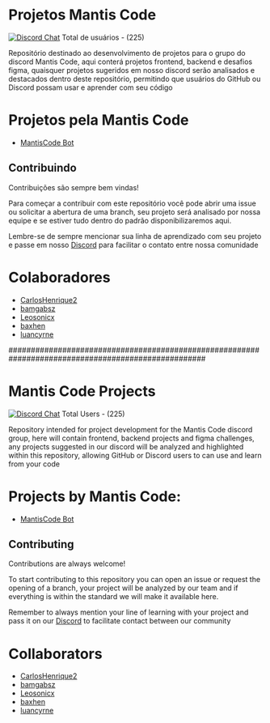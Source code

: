 
# Projetos Mantis Code
[![Discord Chat](https://img.shields.io/discord/1014230996192874526.svg?logo=discord)](https://discord.gg/Y4mdjuAuCz) Total de  usuários - (225)

Repositório destinado ao desenvolvimento de projetos para o grupo do discord Mantis Code, aqui conterá projetos frontend, backend e desafios figma, quaisquer projetos sugeridos em nosso discord serão analisados ​​e destacados dentro deste repositório, permitindo que usuários do GitHub ou Discord possam usar e aprender com seu código

# Projetos pela Mantis Code
*  <a href="https://github.com/luancyrne/MantisCode/tree/main/MantisCode%20Bot">MantisCode Bot</a>




## Contribuindo

Contribuições são sempre bem vindas!

Para começar a contribuir com este repositório você pode abrir uma issue ou solicitar a abertura de uma branch, seu projeto será analisado por nossa equipe e se estiver tudo dentro do padrão disponibilizaremos aqui.

Lembre-se de sempre mencionar sua linha de aprendizado com seu projeto e passe em nosso <a href="https://discord.gg/Y4mdjuAuCz">Discord</a> para facilitar o contato entre nossa comunidade

# Colaboradores
- <a href="https://github.com/CarlosHenrique2">CarlosHenrique2</a>
- <a href="https://github.com/bamgabsz">bamgabsz</a>
- <a href="https://github.com/Leosonicx">Leosonicx</a>
- <a href="https://github.com/baxhen">baxhen</a>
- <a href="https://github.com/luancyrne">luancyrne</a>

####################################################################################################


# Mantis Code Projects
[![Discord Chat](https://img.shields.io/discord/1014230996192874526.svg?logo=discord)](https://discord.gg/Y4mdjuAuCz) Total Users - (225)

Repository intended for project development for the Mantis Code discord group, here will contain frontend, backend projects and figma challenges, any projects suggested in our discord will be analyzed and highlighted within this repository, allowing GitHub or Discord users to can use and learn from your code

# Projects by Mantis Code:
*  <a href="https://github.com/luancyrne/MantisCode/tree/main/MantisCode%20Bot">MantisCode Bot</a>


## Contributing

Contributions are always welcome!

To start contributing to this repository you can open an issue or request the opening of a branch, your project will be analyzed by our team and if everything is within the standard we will make it available here.

Remember to always mention your line of learning with your project and pass it on our <a href="https://discord.gg/Y4mdjuAuCz">Discord</a> to facilitate contact between our community

# Collaborators
- <a href="https://github.com/CarlosHenrique2">CarlosHenrique2</a>
- <a href="https://github.com/bamgabsz">bamgabsz</a>
- <a href="https://github.com/Leosonicx">Leosonicx</a>
- <a href="https://github.com/baxhen">baxhen</a>
- <a href="https://github.com/luancyrne">luancyrne</a>
